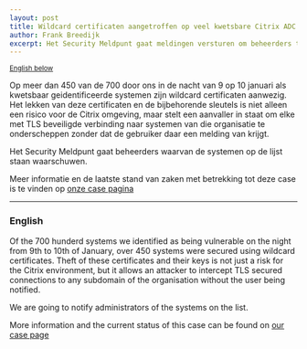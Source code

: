 ```yaml
---
layout: post
title: Wildcard certificaten aangetroffen op veel kwetsbare Citrix ADC systemen / Lots of vulnerable Citrix ADCs used wildcard certificates
author: Frank Breedijk
excerpt: Het Security Meldpunt gaat meldingen versturen om beheerders te waarschuwen / The Security Hotline is going to notify administrators
---
```

<small>[English below](#english)</small>

Op meer dan 450 van de 700 door ons in de nacht van 9 op 10 januari als kwetsbaar geidentificeerde systemen  zijn wildcard certificaten aanwezig. Het lekken van deze certificaten en de bijbehorende sleutels is niet alleen een risico voor de Citrix omgeving, maar stelt een aanvaller in staat om elke met TLS beveiligde verbinding naar systemen van die organisatie te onderscheppen zonder dat de gebruiker daar een melding van krijgt.

Het Security Meldpunt gaat beheerders waarvan de systemen op de lijst staan waarschuwen.

Meer informatie en de laatste stand van zaken met betrekking tot deze case is te vinden op [onze case pagina](/cases/202002-Wildcard-Certificaten-Citrix-ADC/)

<hr>

### <a name="english"></a>English

Of the 700 hunderd systems we identified as being vulnerable on the night from 9th to 10th of January, over 450 systems were secured using wildcard certificates. Theft of these certificates and their keys is not just a risk for the Citrix environment, but it allows an attacker to intercept TLS secured connections to any subdomain of the organisation without the user being notified. 

We are going to notify administrators of the systems on the list.

More information and the current status of this case can be found on [our case page](/cases/202002-Wildcard-Certificaten-Citrix-ADC/)
